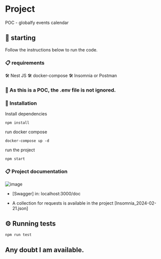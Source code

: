 # Project

POC - globalfy events calendar

## 🚀 starting

Follow the instructions below to run the code.

### 📋 requirements

🛠️ Nest JS 🛠️ docker-compose 🛠️ Insomnia or Postman

### 📌 As this is a POC, the .env file is not ignored.

### 🔧 Installation

Install dependencies

```
npm install
```

run docker compose

```
docker-compose up -d
```

run the project

```
npm start
```

### 📋 Project documentation

![image](https://github.com/padacomo/globalfy/assets/118579518/0c1fbd80-55cc-4fc2-a3f3-e0ff95b46d70)

- [Swagger] in: localhost:3000/doc

- A collection for requests is available in the project [Insomnia_2024-02-21.json]

## ⚙️ Running tests

```
npm run test
```

## Any doubt I am available.
